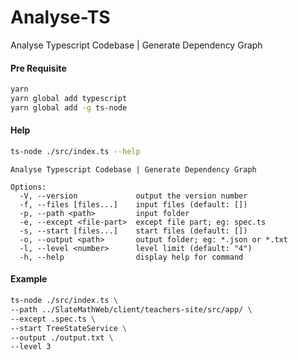 # Analyse-TS
Analyse Typescript Codebase | Generate Dependency Graph

#### Pre Requisite

```bash
yarn
yarn global add typescript
yarn global add -g ts-node
```

#### Help

```bash
ts-node ./src/index.ts --help
```

```
Analyse Typescript Codebase | Generate Dependency Graph

Options:
  -V, --version             output the version number
  -f, --files [files...]    input files (default: [])
  -p, --path <path>         input folder
  -e, --except <file-part>  except file part; eg: spec.ts
  -s, --start [files...]    start files (default: [])
  -o, --output <path>       output folder; eg: *.json or *.txt
  -l, --level <number>      level limit (default: "4")
  -h, --help                display help for command

```

#### Example

```bash
ts-node ./src/index.ts \
--path ../SlateMathWeb/client/teachers-site/src/app/ \
--except .spec.ts \
--start TreeStateService \
--output ./output.txt \
--level 3
```
